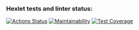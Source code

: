 ### Hexlet tests and linter status:
[![Actions Status](https://github.com/kaziamov/python-django-developer-project-52/workflows/hexlet-check/badge.svg)](https://github.com/kaziamov/python-django-developer-project-52/actions)
[![Maintainability](https://api.codeclimate.com/v1/badges/5f825697e86cd3a5976a/maintainability)](https://codeclimate.com/github/kaziamov/python-django-developer-project-52/maintainability)
[![Test Coverage](https://api.codeclimate.com/v1/badges/5f825697e86cd3a5976a/test_coverage)](https://codeclimate.com/github/kaziamov/python-django-developer-project-52/test_coverage)